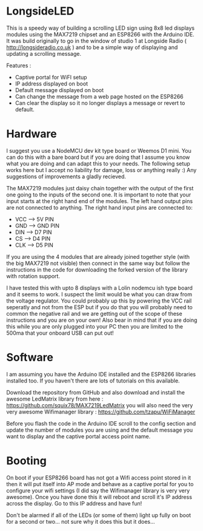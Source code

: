 # LongsideLED

This is a speedy way of building a scrolling LED sign using 8x8 led displays modules using the MAX7219 chipset and an ESP8266 with the Arduino IDE.  It was build originally to go in the window of studio 1 at Longside Radio ( http://longsideradio.co.uk ) and to be a simple way of displaying and updating a scrolling message.

Features : 
* Captive portal for WiFI setup
* IP address displayed on boot
* Default message displayed on boot
* Can change the message from a web page hosted on the ESP8266
* Can clear the display so it no longer displays a message or revert to default.

# Hardware

I suggest you use a NodeMCU dev kit type board or Weemos D1 mini.  You can do this with a bare board but if you are doing that I assume you know what you are doing and can adapt this to your needs.   The following setup works here but I accept no liability for damage, loss or anything really :)  Any suggestions of improvements a gladly recieved. 

The MAX7219 modules just daisy chain together with the output  of the first one going to the inputs of the second one.  It is important to note that your input starts at the right hand end of the modules.  The left hand output pins are not connected to anything.  The right hand input pins are connected to:
* VCC --> 5V PIN
* GND --> GND PIN
* DIN --> D7 PIN
* CS  --> D4 PIN
* CLK --> D5 PIN

If you are using the 4 modules that are already joined together style (with the big MAX7219 not visible) then connect in the same way but follow the instructions in the code for downloading the forked version of the library with rotation support. 

I have tested this with upto 8 displays with a Lolin nodemcu ish type board and it seems to work.  I suspect the limit would be what you can draw from the voltage regulator.  You could probably up this by powering the VCC rail seperatly and not from the ESP but if you do that you will probably need to common the negative rail and we are getting out of the scope of these instructions and you are on your own! Also bear in mind that if you are doing this while you are only plugged into your PC then you are limited to the 500ma that your onboard USB can put out! 

# Software

I am assuming you have the Arduino IDE installed and the ESP8266 libraries installed too.  If you haven't there are lots of tutorials on this available.

Download the repository from GitHub and also download and install the awesome LedMatrix library from here : https://github.com/squix78/MAX7219LedMatrix you will also need the very very awesome Wifimanager library : https://github.com/tzapu/WiFiManager

Before you flash the code in the Arduino IDE scroll to the config section and update the number of modules you are using and the default message you want to display and the captive portal access point name. 

# Booting

On boot if your ESP8266 board has not got a Wifi access point stored in it then it will put itself into AP mode and behave as a captive portal for you to configure your wifi settings (I did say the Wifimanager library is very very awesome).     Once you have done this it will reboot and scroll it's IP address across the display.   Go to this IP address and have fun! 

Don't be alarmed if all of the LEDs (or some of them) light up fully on boot for a second or two... not sure why it does this but it does...


